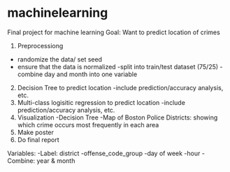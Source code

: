 # machinelearning
Final project for machine learning
Goal: Want to predict location of crimes
1) Preprocessiong
  - randomize the data/ set seed 
  - ensure that the data is normalized
	-split into train/test dataset (75/25)
	-combine day and month into one variable 
2) Decision Tree to predict location 
  -include prediction/accuracy analysis, etc.
3) Multi-class logisitic regression to predict location 
  -include prediction/accuracy analysis, etc.
4) Visualization
  -Decision Tree 
  -Map of Boston Police Districts: showing which crime occurs most frequently in each area
5) Make poster
6) Do final report 

Variables: 
-Label: district 
-offense_code_group
-day of week 
-hour 
-Combine: year & month 
